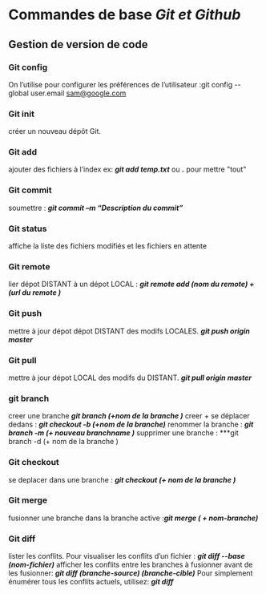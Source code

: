 # Commandes de base  ***Git et Github***  
## Gestion de version de code 

### Git config 
 On l’utilise pour configurer les préférences de l’utilisateur :git config --global user.email sam@google.com  
### Git init  
 créer un nouveau dépôt Git.  
### Git add  
ajouter des fichiers à l’index ex: ***git add temp.txt*** ou ***.*** pour mettre "tout"
### Git commit  
soumettre  : ***git commit –m “Description du commit”***
### Git status
affiche la liste des fichiers modifiés et les fichiers en attente
### Git remote
lier dépot DISTANT à un dépot LOCAL : ***git remote add  (nom du remote) + (url du remote )*** 
### Git push
mettre à jour dépot dépot DISTANT des modifs LOCALES. ***git push origin master***
### Git pull
mettre à jour dépot LOCAL des modifs du DISTANT. ***git pull origin master*** 
### git branch 
creer une branche ***git branch (+nom de la branche )*** 
creer + se déplacer dedans : ***git checkout -b (+nom de la branche)*** 
renommer la branche : ***git branch -m (+ nouveau branchname )***
supprimer une branche : ***git branch -d (+ nom de la branche )
### Git checkout
se deplacer dans une branche : ***git checkout (+ nom de la branche )*** 
### Git merge
fusionner une branche dans la branche active :***git merge ( + nom-branche)***
### Git diff
lister les conflits. Pour visualiser les conflits d’un fichier : ***git diff --base (nom-fichier)***
afficher les conflits entre les branches à fusionner avant de les fusionner: ***git diff (branche-source) (branche-cible)***
Pour simplement énumérer tous les conflits actuels, utilisez: ***git diff***
